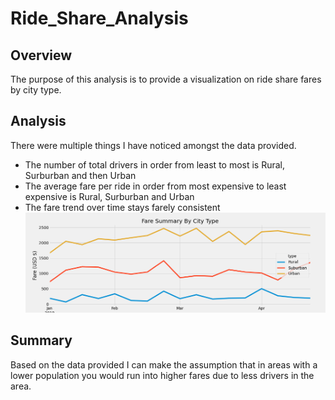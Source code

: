 # Ride_Share_Analysis

## Overview
The purpose of this analysis is to provide a visualization on ride share fares by city type. 

## Analysis
There were multiple things I have noticed amongst the data provided. 
* The number of total drivers in order from least to most is Rural, Surburban and then Urban
* The average fare per ride in order from most expensive to least expensive is Rural, Surburban and Urban
* The fare trend over time stays farely consistent 
![](Resources/pyber_fare_summary.png)

## Summary
Based on the data provided  I can make the assumption that in areas with a lower population you would run into higher fares due to less drivers in the area. 
